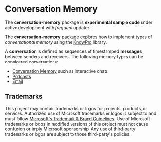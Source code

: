 # Conversation Memory

The **conversation-memory** package is **experimental sample code** under active development with _frequent_ updates.

The **conversation-memory** package explores how to implement types of _conversational memory_ using the [KnowPro](../../knowPro/README.md) library.

A **conversation** is defined as sequences of timestamped **messages** between senders and receivers. The following memory types can be considered conversations:

- [Conversation Memory](./src/conversationMemory.ts) such as interactive chats
- [Podcasts](./src/podcast.ts)
- [Email](./src/emailMemory.ts)

## Trademarks

This project may contain trademarks or logos for projects, products, or services. Authorized use of Microsoft
trademarks or logos is subject to and must follow
[Microsoft's Trademark & Brand Guidelines](https://www.microsoft.com/en-us/legal/intellectualproperty/trademarks/usage/general).
Use of Microsoft trademarks or logos in modified versions of this project must not cause confusion or imply Microsoft sponsorship.
Any use of third-party trademarks or logos are subject to those third-party's policies.
